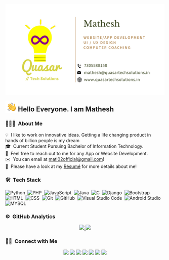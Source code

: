 ![Mathesh Quasar Tech Solutions Banner](https://raw.githubusercontent.com/Mati02K/Mati02K/master/assets/mathesh.png)

<img alt="HI" src="./assets/Hand%20Wave.gif" width='40' align="left"/><h2>Hello Everyone. I am Mathesh</h2>

### 👨🏻‍💻 &nbsp;About Me

💡 &nbsp;I like to work on innovative ideas. Getting a life changing product in hands of billion people is my dream\
🎓 &nbsp;Current Student Pursuing Bachelor of Information Technology.\
💬 &nbsp;Feel free to reach out to me for any App or Website Development.\
✉️ &nbsp;You can email at mati02official@gmail.com! \
📄 &nbsp;Please have a look at my [Résumé](https://mathesht.000webhostapp.com/assets/Resume.pdf) for more details about me!

### 🛠 &nbsp;Tech Stack

![Python](https://img.shields.io/badge/-Python-05122A?style=flat&logo=python)&nbsp;
![PHP](https://img.shields.io/badge/-PHP-05122A?style=flat&logo=php&logoColor=A8B9CC)&nbsp;
![JavaScript](https://img.shields.io/badge/-JavaScript-05122A?style=flat&logo=javascript)&nbsp;
![Java](https://img.shields.io/badge/-Java-05122A?style=flat&logo=Java&logoColor=FFA518)&nbsp;
![C](https://img.shields.io/badge/-C-05122A?style=flat&logo=C&logoColor=A8B9CC)&nbsp;
![Django](https://img.shields.io/badge/-Django-05122A?style=flat&logo=django&logoColor=092E20)&nbsp;
![Bootstrap](https://img.shields.io/badge/-Bootstrap-05122A?style=flat&logo=bootstrap&logoColor=563D7C)\
![HTML](https://img.shields.io/badge/-HTML-05122A?style=flat&logo=HTML5)&nbsp;
![CSS](https://img.shields.io/badge/-CSS-05122A?style=flat&logo=CSS3&logoColor=1572B6)&nbsp;
![Git](https://img.shields.io/badge/-Git-05122A?style=flat&logo=git)&nbsp;
![GitHub](https://img.shields.io/badge/-GitHub-05122A?style=flat&logo=github)&nbsp;
![Visual Studio Code](https://img.shields.io/badge/-Visual%20Studio%20Code-05122A?style=flat&logo=visual-studio-code&logoColor=007ACC)&nbsp;
![Android Studio](https://img.shields.io/badge/-Android%20Studio-ffff?style=flat&logo=android&logoColor=white)&nbsp;
![MYSQL](https://img.shields.io/badge/-MYSQL-00000F?style=flat&logo=mysql&logoColor=white)&nbsp;


### ⚙️ &nbsp;GitHub Analytics

<p align="center">
<a href="https://github.com/Mati02K">
  <img height="180em" src="https://github-readme-stats-eight-theta.vercel.app/api?username=Mati02K&show_icons=true&theme=algolia&include_all_commits=true&count_private=true"/>
  <img height="180em" src="https://github-readme-stats-eight-theta.vercel.app/api/top-langs/?username=Mati02K&layout=compact&langs_count=8&theme=algolia"/>
</a>
</p>

### 🤝🏻 &nbsp;Connect with Me

<p align="center">
<a href="https://mathesht.000webhostapp.com/"><img src="https://img.shields.io/badge/-MatheshPortfolio-3423A6?style=flat&logo=Google-Chrome&logoColor=white"/></a>
<a href="https://www.linkedin.com/in/mathesh-t/"><img src="https://img.shields.io/badge/-Mathesh-0077B5?style=flat&logo=Linkedin&logoColor=white"/></a>
<a href="mailto:mati02official@gmail.com"><img src="https://img.shields.io/badge/-mati02official@gmail.com-D14836?style=flat&logo=Gmail&logoColor=white"/></a>
<a href="https://instagram.com/adityavs_"><img src="https://img.shields.io/badge/-@mati_02k-E4405F?style=flat&logo=Instagram&logoColor=white"/></a>
<a href="https://www.facebook.com/mathesh.t.737/"><img src="https://img.shields.io/badge/-Mathesh-1877F2?style=flat&logo=Facebook&logoColor=white"/></a>
<a href="https://twitter.com/Mathesh0208"><img src="https://img.shields.io/badge/-mati02official-D14836?style=flat&logo=twitter&logoColor=white"/></a>
<a href="https://www.hackerrank.com/mati02official"><img src="https://img.shields.io/badge/-mati02official-D14836?style=flat&logo=hackerrank&logoColor=white"/></a>
</p>
